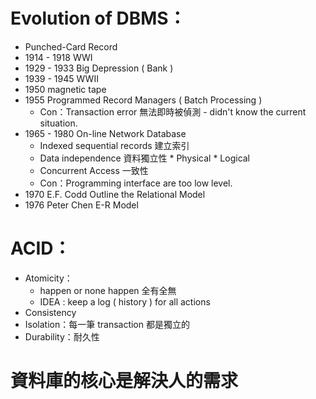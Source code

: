 # Evolution of DBMS：
  * Punched-Card Record
  * 1914 - 1918 WWI
  * 1929 - 1933 Big Depression ( Bank )
  * 1939 - 1945 WWII
  * 1950 magnetic tape
  * 1955 Programmed Record Managers ( Batch Processing )
      * Con：Transaction error 無法即時被偵測 - didn't know the current situation.
  * 1965 - 1980 On-line Network Database 
      * Indexed sequential records 建立索引
      * Data independence 資料獨立性
            * Physical
            * Logical
      * Concurrent Access 一致性
      * Con：Programming interface are too low level.
  * 1970 E.F. Codd Outline the Relational Model
  * 1976 Peter Chen E-R Model

# ACID：
  * Atomicity：
      * happen or none happen 全有全無
      * IDEA : keep a log ( history ) for all actions
  * Consistency
  * Isolation：每一筆 transaction 都是獨立的
  * Durability：耐久性


# 資料庫的核心是解決人的需求
